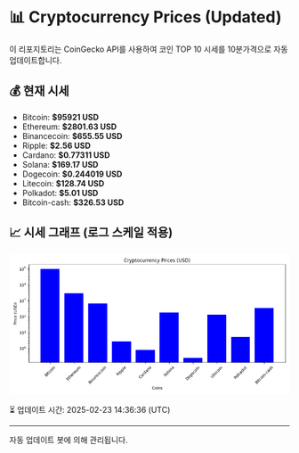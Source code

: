 
# 📊 Cryptocurrency Prices (Updated)

이 리포지토리는 CoinGecko API를 사용하여 코인 TOP 10 시세를 10분가격으로 자동 업데이트합니다.

## 💰 현재 시세
- Bitcoin: **$95921 USD**
- Ethereum: **$2801.63 USD**
- Binancecoin: **$655.55 USD**
- Ripple: **$2.56 USD**
- Cardano: **$0.77311 USD**
- Solana: **$169.17 USD**
- Dogecoin: **$0.244019 USD**
- Litecoin: **$128.74 USD**
- Polkadot: **$5.01 USD**
- Bitcoin-cash: **$326.53 USD**

## 📈 시세 그래프 (로그 스케일 적용)
![Crypto Prices](crypto_prices.png)

⏳ 업데이트 시간: 2025-02-23 14:36:36 (UTC)

---
자동 업데이트 봇에 의해 관리됩니다.
